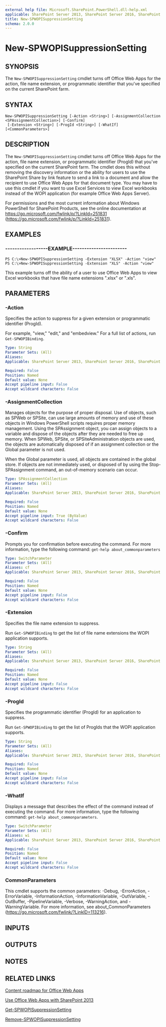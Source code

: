 ```yaml
---
external help file: Microsoft.SharePoint.PowerShell.dll-help.xml
applicable: SharePoint Server 2013, SharePoint Server 2016, SharePoint Server 2019
title: New-SPWOPISuppressionSetting
schema: 2.0.0
---
```


# New-SPWOPISuppressionSetting

## SYNOPSIS
The `New-SPWOPISuppressionSetting` cmdlet turns off Office Web Apps for the action, file name extension, or programmatic identifier that you've specified on the current SharePoint farm.


## SYNTAX

```
New-SPWOPISuppressionSetting [-Action <String>] [-AssignmentCollection <SPAssignmentCollection>] [-Confirm]
 [-Extension <String>] [-ProgId <String>] [-WhatIf] [<CommonParameters>]
```

## DESCRIPTION
The `New-SPWOPISuppressionSetting` cmdlet turns off Office Web Apps for the action, file name extension, or programmatic identifier (ProgId) that you've specified on the current SharePoint farm. 
The cmdlet does this without removing the discovery information or the ability for users to use the SharePoint Share by link feature to send a link to a document and allow the recipient to use Office Web Apps for that document type.
You may have to use this cmdlet if you want to use Excel Services to view Excel workbooks instead of the WOPI application (for example Office Web Apps Server).

For permissions and the most current information about Windows PowerShell for SharePoint Products, see the online documentation at https://go.microsoft.com/fwlink/p/?LinkId=251831 (https://go.microsoft.com/fwlink/p/?LinkId=251831).


## EXAMPLES

### ------------------EXAMPLE-----------------------
```
PS C:\>New-SPWOPISuppressionSetting -Extension "XLSX" -Action "view"
PS C:\>New-SPWOPISuppressionSetting -Extension "XLS" -Action "view"
```

This example turns off the ability of a user to use Office Web Apps to view Excel workbooks that have file name extensions ".xlsx" or ".xls".


## PARAMETERS

### -Action
Specifies the action to suppress for a given extension or programmatic identifier (ProgId).

For example, "view," "edit," and "embedview." For a full list of actions, run `Get-SPWOPIBinding`.

```yaml
Type: String
Parameter Sets: (All)
Aliases: 
Applicable: SharePoint Server 2013, SharePoint Server 2016, SharePoint Server 2019

Required: False
Position: Named
Default value: None
Accept pipeline input: False
Accept wildcard characters: False
```

### -AssignmentCollection
Manages objects for the purpose of proper disposal. Use of objects, such as SPWeb or SPSite, can use large amounts of memory and use of these objects in Windows PowerShell scripts requires proper memory management. Using the SPAssignment object, you can assign objects to a variable and dispose of the objects after they are needed to free up memory. When SPWeb, SPSite, or SPSiteAdministration objects are used, the objects are automatically disposed of if an assignment collection or the Global parameter is not used.

When the Global parameter is used, all objects are contained in the global store. If objects are not immediately used, or disposed of by using the Stop-SPAssignment command, an out-of-memory scenario can occur.

```yaml
Type: SPAssignmentCollection
Parameter Sets: (All)
Aliases: 
Applicable: SharePoint Server 2013, SharePoint Server 2016, SharePoint Server 2019

Required: False
Position: Named
Default value: None
Accept pipeline input: True (ByValue)
Accept wildcard characters: False
```

### -Confirm
Prompts you for confirmation before executing the command.
For more information, type the following command: `get-help about_commonparameters`

```yaml
Type: SwitchParameter
Parameter Sets: (All)
Aliases: cf
Applicable: SharePoint Server 2013, SharePoint Server 2016, SharePoint Server 2019

Required: False
Position: Named
Default value: None
Accept pipeline input: False
Accept wildcard characters: False
```

### -Extension
Specifies the file name extension to suppress.

Run `Get-SPWOPIBinding` to get the list of file name extensions the WOPI application supports.

```yaml
Type: String
Parameter Sets: (All)
Aliases: 
Applicable: SharePoint Server 2013, SharePoint Server 2016, SharePoint Server 2019

Required: False
Position: Named
Default value: None
Accept pipeline input: False
Accept wildcard characters: False
```

### -ProgId
Specifies the programmatic identifier (ProgId) for an application to suppress.

Run `Get-SPWOPIBinding` to get the list of ProgIds that the WOPI application supports.

```yaml
Type: String
Parameter Sets: (All)
Aliases: 
Applicable: SharePoint Server 2013, SharePoint Server 2016, SharePoint Server 2019

Required: False
Position: Named
Default value: None
Accept pipeline input: False
Accept wildcard characters: False
```

### -WhatIf
Displays a message that describes the effect of the command instead of executing the command.
For more information, type the following command: `get-help about_commonparameters`.

```yaml
Type: SwitchParameter
Parameter Sets: (All)
Aliases: wi
Applicable: SharePoint Server 2013, SharePoint Server 2016, SharePoint Server 2019

Required: False
Position: Named
Default value: None
Accept pipeline input: False
Accept wildcard characters: False
```

### CommonParameters
This cmdlet supports the common parameters: -Debug, -ErrorAction, -ErrorVariable, -InformationAction, -InformationVariable, -OutVariable, -OutBuffer, -PipelineVariable, -Verbose, -WarningAction, and -WarningVariable. For more information, see about_CommonParameters (https://go.microsoft.com/fwlink/?LinkID=113216).

## INPUTS

## OUTPUTS

## NOTES

## RELATED LINKS

[Content roadmap for Office Web Apps]()

[Use Office Web Apps with SharePoint 2013]()

[Get-SPWOPISuppressionSetting](Get-SPWOPISuppressionSetting.md)

[Remove-SPWOPISuppressionSetting](Remove-SPWOPISuppressionSetting.md)
